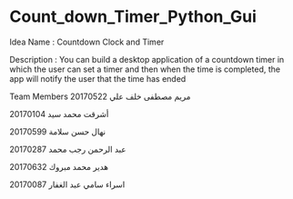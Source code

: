 # Count_down_Timer_Python_Gui

Idea Name : 
Countdown Clock and Timer

Description :
You can build a desktop application of a countdown timer in which the user can set a timer and then when the time is completed, the app will notify the user that the time has ended

Team Members
مريم مصطفى خلف علي
  20170522

أشرقت محمد سيد
20170104

نهال حسن سلامة
20170599

عبد الرحمن رجب محمد
20170287

هدير محمد مبروك
20170632

اسراء سامي عبد الغفار
20170087

